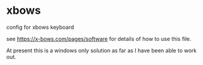 # xbows
config for xbows keyboard

 see https://x-bows.com/pages/software
for details of how to use this file.

At present this is a windows only solution as far as I have been able to work out.
